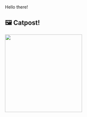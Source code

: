 Hello there!



## 🖼️ Catpost!

<sub>
    <img src="https://cdn2.thecatapi.com/images/3g3.jpg" height="256">
</sub>

